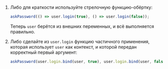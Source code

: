 

1. Либо для краткости используйте стрелочную функцию-обёртку:

    ```js
    askPassword(() => user.login(true), () => user.login(false));
    ```

    Теперь `user` берётся из внешних переменных, и всё выполняется правильно.

2. Либо сделайте из `user.login` функцию частичного применения, которая использует `user` как контекст, и которой передан корректный первый аргумент:


    ```js
    askPassword(user.login.bind(user, true), user.login.bind(user, false));
    ```
